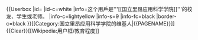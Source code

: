 {{Userbox
  |id=<!--不是使用在条目中的非自由版权图像，根据[[Wikipedia:合理使用]]，不能在非条目名字空间展示：
wnic.gif
-->
  |id-c=white
  |info=这个用戶是'''[[国立里昂应用科学学院]]'''的校友、学生或老师。
  |info-c=lightyellow
  |info-s=9
  |info-fc=black
  |border-c=black
}}<includeonly>[[Category:国立里昂应用科学学院的维基人|{{PAGENAME}}]]</includeonly><noinclude>{{Clear}}[[Wikipedia:用户框/教育程度]]</noinclude>